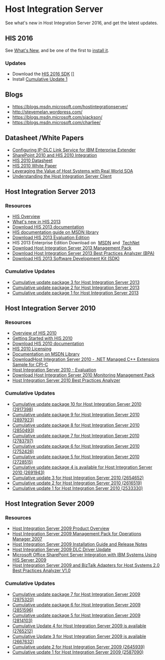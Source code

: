 # Host Integration Server

See what's new in Host Integration Server 2016, and get the latest updates.

## HIS 2016

See [What's New](https://msdn.microsoft.com/library/mt670807(BTS.80).aspx), and be one of the first to [install it](https://msdn.microsoft.com/library/mt736402(BTS.80).aspx).

### Updates

-   Download the [HIS 2016 SDK](https://aka.ms/his2016sdk) [[]](https://aka.ms/his2016sdk)
-   Install [Cumulative Update 1](https://support.microsoft.com/help/3216544) 

## Blogs

-   <https://blogs.msdn.microsoft.com/hostintegrationserver/>
-   <http://stevemelan.wordpress.com/>
-   <https://blogs.msdn.microsoft.com/sjackson/>
-   <https://blogs.msdn.microsoft.com/charliee/>

## Datasheet /White Papers

-   [Configuring IP-DLC Link Service for IBM Enterprise Extender](https://www.microsoft.com/download/en/details.aspx?id=17441)
-   [SharePoint 2010 and HIS 2010 Integration](http://download.microsoft.com/download/D/2/0/D20E1C5F-72EA-4505-9F26-FEF9550EFD44/SharePoint2010_HIS2010_Integration_MSDN_Solutions.docx)
-   [HIS 2010 Datasheet](http://download.microsoft.com/download/F/9/E/F9E2908F-07E3-4250-94A2-85B0DB1635FC/Host%20Integration%20Server%202010%20Datasheet.pdf)
-   [HIS 2010 White Paper](https://www.microsoft.com/download/en/details.aspx?id=6139)
-   [Leveraging the Value of Host Systems with Real World SOA](https://www.microsoft.com/downloads/details.aspx?familyid=cffdffc0-c13c-4ee6-98c8-d22719a8021f&displaylang=en)
-   [Understanding the Host Integration Server Client](https://www.microsoft.com/download/en/details.aspx?id=15069)

## Host Integration Server 2013

### Resources

-   [HIS Overview](https://technet.microsoft.com/library/dn150066(v=bts.80).aspx)
-   [What's new in HIS 2013](https://technet.microsoft.com/library/dn150257(v=bts.80).aspx)
-   [Download HIS 2013 documentation](https://www.microsoft.com/download/details.aspx?id=39951)
-   [HIS documentation guide on MSDN library](https://msdn.microsoft.com/library/gg241192(v=bts.10).aspx)
-   [Download HIS 2013 Evaluation Edition](https://www.microsoft.com/download/details.aspx?id=39950)
-   HIS 2013 Enterprise Edition Download on  [MSDN](https://msdn.microsoft.com/subscriptions/downloads/) and  [TechNet](https://technet.microsoft.com/subscriptions/downloads/)
-   [Download Host Integration Server 2013 Management Pack](https://www.microsoft.com/download/details.aspx?id=39978)
-   [Download Host Integration Server 2013 Best Practices Analyzer (BPA)](https://www.microsoft.com/download/details.aspx?id=40325)
-   [Download HIS 2013 Software Development Kit (SDK)](https://www.microsoft.com/download/details.aspx?id=41557)

### Cumulative Updates

-   [Cumulative update package 3 for Host Integration Server 2013](https://support.microsoft.com/kb/3019572)
-   [Cumulative update package 2 for Host Integration Server 2013](https://support.microsoft.com/kb/2929767)
-   [Cumulative update package 1 for Host Integration Server 2013](https://support.microsoft.com/kb/2908834)

## Host Integration Server 2010

### Resources

-   [Overview of HIS 2010](https://technet.microsoft.com/library/gg163688(bts.70).aspx)
-   [Getting Started with HIS 2010](https://technet.microsoft.com/library/gg166791(bts.70).aspx)
-   [Download HIS 2010 documentation](https://www.microsoft.com/download/details.aspx?id=21849)
-   [HIS 2010 Licensing](https://www.microsoft.com/download/details.aspx?id=27553)
-   [Documentation on MSDN Library](https://msdn.microsoft.com/library/gg241192.aspx)
-   [DownloadHost Integration Server 2010 - .NET Managed C++ Extensions Sample for CPI-C](https://www.microsoft.com/download/details.aspx?id=28581)
-   [Host Integration Server 2010 - Evaluation](https://www.microsoft.com/download/details.aspx?id=18969)
-   [Download Host Integration Server 2010 Monitoring Management Pack](https://www.microsoft.com/download/details.aspx?id=23657)
-   [Host Integration Server 2010 Best Practices Analyzer](https://www.microsoft.com/download/details.aspx?id=1817)

### Cumulative Updates

-   [Cumulative update package 10 for Host Integration Server 2010 (2917398)](https://support.microsoft.com/kb/2917398)
-   [Cumulative update package 9 for Host Integration Server 2010 (2897923)](https://support.microsoft.com/kb/2897923)
-   [Cumulative update package 8 for Host Integration Server 2010 (2850493)](https://support.microsoft.com/kb/2850493)
-   [Cumulative update package 7 for Host Integration Server 2010 (2783797)](https://support.microsoft.com/kb/2783797)
-   [Cumulative update package 6 for Host Integration Server 2010 (2752426)](https://support.microsoft.com/kb/2752426)
-   [Cumulative update package 5 for Host Integration Server 2010 (2728515)](https://support.microsoft.com/kb/2728515)
-   [Cumulative update package 4 is available for Host Integration Server 2010 (2691943)](https://support.microsoft.com/?id=2691943)
-   [Cumulative update 3 for Host Integration Server 2010 (2654652)](https://support.microsoft.com/kb/2654652)
-   [Cumulative update 2 for Host Integration Server 2010 (2616519)](https://support.microsoft.com/kb/2616519)
-   [Cumulative update 1 for Host Integration Server 2010 (2533330)](https://support.microsoft.com/kb/2533330)

## Host Integration Sever 2009

### Resources

-   [Host Integration Server 2009 Product Overview](http://download.microsoft.com/download/7/A/A/7AA24543-58A2-49BA-BE6E-2842EEDAD5F2/HIS2009_RevGuide.pdf)
-   [Host Integration Server 2009 Management Pack for Operations Manager 2007](https://www.microsoft.com/download/en/details.aspx?id=24754)
-   [Host Integration Server 2009 Installation Guide and Release Notes](https://www.microsoft.com/download/en/details.aspx?id=21824)
-   [Host Integration Server 2009 DLC Driver Update](https://www.microsoft.com/download/en/details.aspx?id=23177)
-   [Microsoft Office SharePoint Server Integration with IBM Systems Using HIS Server 2009](https://www.microsoft.com/download/en/details.aspx?id=23706)
-   [Host Integration Server 2009 and BizTalk Adapters for Host Systems 2.0 Best Practices Analyzer V1.0](https://www.microsoft.com/download/en/details.aspx?id=20467)

### Cumulative Updates

-   [Cumulative update package 7 for Host Integration Server 2009 (2975320)](https://support.microsoft.com/kb/2975320)
-   [Cumulative update package 6 for Host Integration Server 2009 (2851596)](https://support.microsoft.com/kb/2851596)
-   [Cumulative update package 5 for Host Integration Server 2009 (2814103)](https://support.microsoft.com/kb/2814103)
-   [Cumulative Update 4 for Host Integration Server 2009 is available (2765212)](https://support.microsoft.com/kb/2765212)
-   [Cumulative Update 3 for Host Integration Server 2009 is available (2667632)](https://support.microsoft.com/kb/2667632)
-   [Cumulative update 2 for Host Integration Server 2009 (2645939)](https://support.microsoft.com/kb/2645939)
-   [Cumulative update 1 for Host Integration Server 2009 (2587090)](https://support.microsoft.com/kb/2587090)


